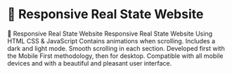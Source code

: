 # 🏡 Responsive Real State Website

🏡 Responsive Real State Website
Responsive Real State Website Using HTML CSS & JavaScript
Contains animations when scrolling.
Includes a dark and light mode.
Smooth scrolling in each section.
Developed first with the Mobile First methodology, then for desktop.
Compatible with all mobile devices and with a beautiful and pleasant user interface.

